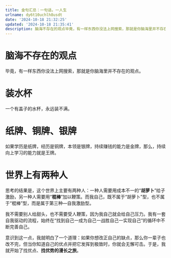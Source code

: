 ```yaml
---
title: 金句汇总：一句话，一人生
urlname: dy6t10uchlh8usdt
date: '2024-10-18 21:32:25'
updated: '2024-10-18 21:35:41'
description: 脑海不存在的观点毕竟，有一样东西你没法上网搜索，那就是你脑海里并不存在的观点。装水杯一个有盖子的水杯，永远装不满。纸牌、铜牌、银牌如果学历是纸牌，经历是铜牌，本领是银牌，持续赚钱的能力是金牌，那么，持续向上学习的能力就是王牌。世界上有两种人思考的结果是，这个世界上主要有两种人：一种人需要用成本...
---
```

# 脑海不存在的观点
毕竟，有一样东西你没法上网搜索，那就是你脑海里并不存在的观点。



# 装水杯
一个有盖子的水杯，永远装不满。



# 纸牌、铜牌、银牌
如果学历是纸牌，经历是铜牌，本领是银牌，持续赚钱的能力是金牌，那么，持续向上学习的能力就是王牌。



# 世界上有两种人
思考的结果是，这个世界上主要有两种人：一种人需要用成本不一的“**胡萝卜**”给子激励，另一种人需要用“**棍棒**”加以鞭策。而我自己，既不属于“胡萝卜”型，也不属于“棍棒”型，而是属于第三种—自我激励型。

我不需要别人给甜头，也不需要受人鞭策，因为我自己就会给自己压力。我有一套自我驱动的流程，始终在“找到自己一成为自己一战胜自己一实现自己”的循环中不断完善自己。

意识到这一点，我就明白了一个道理：如果你想改正自己的缺点，那么你一辈子也改不完，但当你知道自己的优点并把它发挥到极致时，你就会无懈可击。于是，我就开始了找优点、**找优势的漫长之旅**。





